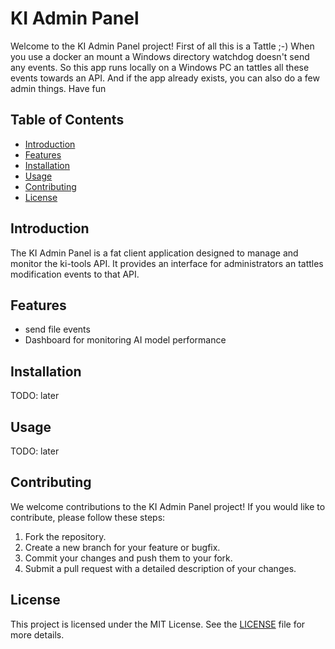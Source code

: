 # KI Admin Panel

Welcome to the KI Admin Panel project! First of all this is a Tattle ;-)
When you use a docker an mount a Windows directory watchdog doesn't send any events.
So this app runs locally on a Windows PC an tattles all these events towards an API.
And if the app already exists, you can also do a few admin things.
Have fun

## Table of Contents

- [Introduction](#introduction)
- [Features](#features)
- [Installation](#installation)
- [Usage](#usage)
- [Contributing](#contributing)
- [License](#license)

## Introduction

The KI Admin Panel is a fat client application designed to manage and monitor the ki-tools API. It provides an interface for administrators an tattles modification events to that API.

## Features

- send file events
- Dashboard for monitoring AI model performance

## Installation

TODO: later

## Usage

TODO: later

## Contributing

We welcome contributions to the KI Admin Panel project! If you would like to contribute, please follow these steps:

1. Fork the repository.
2. Create a new branch for your feature or bugfix.
3. Commit your changes and push them to your fork.
4. Submit a pull request with a detailed description of your changes.

## License

This project is licensed under the MIT License. See the [LICENSE](LICENSE) file for more details.

